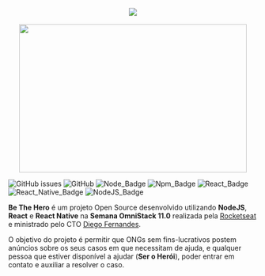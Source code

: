 
<p align="center">
  <img src="https://user-images.githubusercontent.com/38081852/78078006-cddbdb00-737f-11ea-92d9-210692d7803f.png">
  <br>
  <br>
  <img width="460" height="300" src="https://user-images.githubusercontent.com/38081852/78078036-d92f0680-737f-11ea-9354-a4e4487c319e.png">
</p>

![GitHub issues][github_issues_badge] ![GitHub][repository_license_badge] ![Node_Badge][node_version_badge] ![Npm_Badge][npm_version_badge] ![React_Badge][web_react_badge] ![React_Native_Badge][mobile_react-native_badge] ![NodeJS_Badge][server_nodejs_badge]

**Be The Hero** é um projeto Open Source desenvolvido utilizando **NodeJS**, **React** e **React Native** na **Semana OmniStack 11.0** realizada pela [Rocketseat][rocketseat_site] e ministrado pelo CTO [Diego Fernandes][diego_github]. 

O objetivo do projeto é permitir que ONGs sem fins-lucrativos postem anúncios sobre os seus casos em que necessitam de ajuda, e qualquer pessoa que estiver disponível a ajudar (**Ser o Herói**), poder entrar em contato e auxiliar a resolver o caso. 


<!-- Links References -->

[rocketseat_site]: https://rocketseat.com.br/

[diego_github]: https://github.com/diego3g

<!-- Badges References -->

[github_issues_badge]: https://img.shields.io/github/issues/x0n4d0/be-the-hero?color=green

[repository_license_badge]: https://img.shields.io/github/license/x0n4d0/be-the-hero

[node_version_badge]: https://img.shields.io/badge/node-12.16.1-green

[npm_version_badge]: https://img.shields.io/badge/npm-6.13.4-red

[web_react_badge]: https://img.shields.io/badge/web-react-blue

[mobile_react-native_badge]: https://img.shields.io/badge/mobile-react%20native-blueviolet

[server_nodejs_badge]: https://img.shields.io/badge/server-nodejs-important
